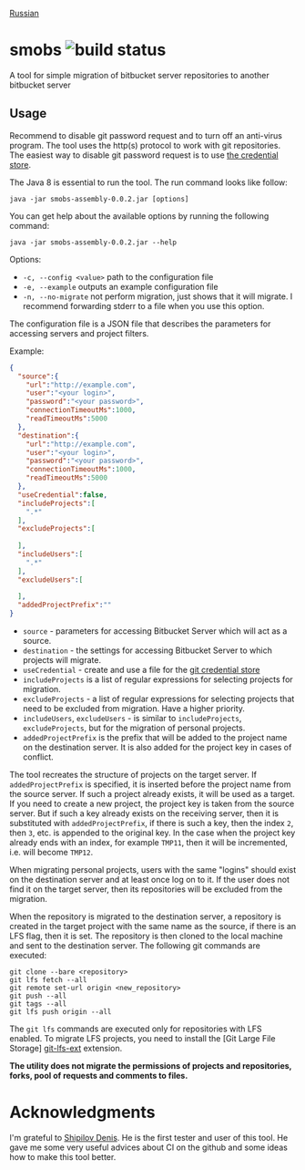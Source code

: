 [Russian](README_ru.md)

# smobs ![build status][build-status]

A tool for simple migration of bitbucket server repositories to another bitbucket server

## Usage

Recommend to disable git password request and to turn off an anti-virus program. The tool uses the http(s) protocol to work with git repositories. The easiest way to disable git password request is to use [the credential store][git-credential-store].

The Java 8 is essential to run the tool. The run command looks like follow:

```
java -jar smobs-assembly-0.0.2.jar [options]
```

You can get help about the available options by running the following command:

```
java -jar smobs-assembly-0.0.2.jar --help
```

Options:

* `-c, --config <value>` path to the configuration file
* `-e, --example` outputs an example configuration file
*  `-n, --no-migrate` not perform migration, just shows that it will migrate. I recommend forwarding stderr to a file when you use this option.

The configuration file is a JSON file that describes the parameters for accessing servers and project filters.

Example:

```json
{
  "source":{
    "url":"http://example.com",
    "user":"<your login>",
    "password":"<your password>",
    "connectionTimeoutMs":1000,
    "readTimeoutMs":5000
  },
  "destination":{
    "url":"http://example.com",
    "user":"<your login>",
    "password":"<your password>",
    "connectionTimeoutMs":1000,
    "readTimeoutMs":5000
  },
  "useCredential":false,
  "includeProjects":[
    ".*"
  ],
  "excludeProjects":[
    
  ],
  "includeUsers":[
    ".*"
  ],
  "excludeUsers":[
    
  ],
  "addedProjectPrefix":""
}

```

* `source` - parameters for accessing Bitbucket Server which will act as a source.
* `destination` - the settings for accessing Bitbucket Server to which projects will migrate.
* `useCredential` - create and use a file for the [git credential store][git-credential-store]
* `includeProjects` is a list of regular expressions for selecting projects for migration.
* `excludeProjects` - a list of regular expressions for selecting projects that need to be excluded from migration. Have a higher priority.
* `includeUsers`, `excludeUsers` - is similar to `includeProjects`, `excludeProjects`, but for the migration of personal projects.
* `addedProjectPrefix` is the prefix that will be added to the project name on the destination server. It is also added for the project key in cases of conflict.

The tool recreates the structure of projects on the target server. If `addedProjectPrefix` is specified, it is inserted before the project name from the source server. If such a project already exists, it will be used as a target. If you need to create a new project, the project key is taken from the source server. But if such a key already exists on the receiving server, then it is substituted with `addedProjectPrefix`, if there is such a key, then the index `2`, then `3`, etc. is appended to the original key. In the case when the project key already ends with an index, for example `TMP11`, then it will be incremented, i.e. will become `TMP12`.

When migrating personal projects, users with the same "logins" should exist on the destination server and at least once log on to it. If the user does not find it on the target server, then its repositories will be excluded from the migration.

When the repository is migrated to the destination server, a repository is created in the target project with the same name as the source, if there is an LFS flag, then it is set. The repository is then cloned to the local machine and sent to the destination server. The following git commands are executed:

```
git clone --bare <repository>
git lfs fetch --all
git remote set-url origin <new_repository>
git push --all
git tags --all
git lfs push origin --all
```

The `git lfs` commands are executed only for repositories with LFS enabled. To migrate LFS projects, you need to install the [Git Large File Storage] [git-lfs-ext] extension.

**The utility does not migrate the permissions of projects and repositories, forks, pool of requests and comments to files.**

# Acknowledgments

I'm grateful to [Shipilov Denis][dartvaper]. He is the first tester and user of this tool. He gave me some very useful advices about CI on the github and some ideas how to make this tool better.

[git-credential-store]:https://git-scm.com/docs/git-credential-store
[git-lfs-ext]:https://git-lfs.github.com/
[build-status]:https://travis-ci.org/ashashev/smobs.svg?branch=master
[dartvaper]:https://github.com/dartvaper